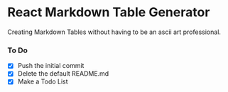 # React Markdown Table Generator

Creating Markdown Tables without having to be an ascii art professional.

### To Do

- [x] Push the initial commit
- [x] Delete the default README.md
- [x] Make a Todo List